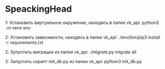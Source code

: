# SpeackingHead


1:
    Установить виртуальное окружение, находясь в папке vk_api: python3 -m venv env

2:
    Установить зависимости, находясь в папке vk_api: ./env/bin/pip3 install -r requirements.txt

2:
    Зупустить миграции из папки vk_api: ./migrate.py migrate all

3:
    Запустить скрипт init_db.py из папки vk_api: python3 init_db.py